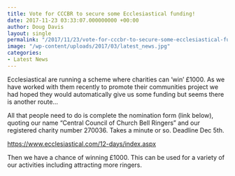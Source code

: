 ```yaml
---
title: Vote for CCCBR to secure some Ecclesiastical funding!
date: 2017-11-23 03:33:07.000000000 +00:00
author: Doug Davis
layout: single
permalink: "/2017/11/23/vote-for-cccbr-to-secure-some-ecclesiastical-funding/"
image: "/wp-content/uploads/2017/03/latest_news.jpg"
categories:
- Latest News
---
```

Ecclesiastical are running a scheme where charities can ‘win’ £1000. As we have worked with them recently to promote their communities project we had hoped they would automatically give us some funding but seems there is another route&#8230;

All that people need to do is complete the nomination form (link below), quoting our name &#8220;Central Council of Church Bell Ringers&#8221; and our registered charity number 270036. Takes a minute or so. Deadline Dec 5th.

https://www.ecclesiastical.com/12-days/index.aspx

Then we have a chance of winning £1000. This can be used for a variety of our activities including attracting more ringers.
